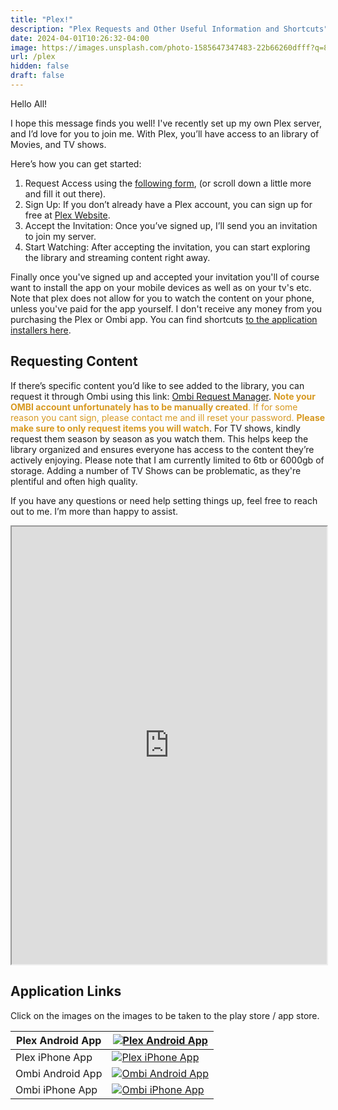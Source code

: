 ```yaml
---
title: "Plex!"
description: "Plex Requests and Other Useful Information and Shortcuts" 
date: 2024-04-01T10:26:32-04:00
image: https://images.unsplash.com/photo-1585647347483-22b66260dfff?q=80&w=2070&auto=format&fit=crop&ixlib=rb-4.0.3&ixid=M3wxMjA3fDB8MHxwaG90by1wYWdlfHx8fGVufDB8fHx8fA%3D%3D
url: /plex
hidden: false
draft: false
---
```


<style>
.link {
  color: #458588;
  background-color: transparent;
  text-decoration: none;
}

</style>

Hello All!

I hope this message finds you well! I've recently set up my own Plex server, and I’d love for you to join me. With Plex, you’ll have access to an library of Movies, and TV shows.

Here’s how you can get started:

1. Request Access using the [following form](https://docs.google.com/forms/d/e/1FAIpQLSe8fStQghNxRjSprnWf5GgspbKyQ2heq9QBKqFQTxonIi12tQ/viewform?usp=sf_link), (or scroll down a little more and fill it out there).
2. Sign Up: If you don’t already have a Plex account, you can sign up for free at [Plex Website](https://www.plex.tv/).
3. Accept the Invitation: Once you’ve signed up, I’ll send you an invitation to join my server.
4. Start Watching: After accepting the invitation, you can start exploring the library and streaming content right away.

Finally once you've signed up and accepted your invitation you'll of course want to install the app on your mobile devices as well as on your tv's etc. Note that plex does not allow for you to watch the content on your phone, unless you've paid for the app yourself. I don't receive any money from you purchasing the Plex or Ombi app. You can find shortcuts [to the application installers here](#application-links).

## Requesting Content

If there’s specific content you’d like to see added to the library, you can request it through Ombi using this link: [Ombi Request Manager](https://unorthodoxdev.net/ombi). <font color="#d79921">**Note your OMBI account unfortunately has to be manually created**. If for some reason you cant sign, please contact me and ill reset your password. **Please make sure to only request items you will watch**</font>. For TV shows, kindly request them season by season as you watch them. This helps keep the library organized and ensures everyone has access to the content they’re actively enjoying. Please note that I am currently limited to 6tb or 6000gb of storage. Adding a number of TV Shows can be problematic, as they're plentiful and often high quality.

If you have any questions or need help setting things up, feel free to reach out to me. I’m more than happy to assist.

<iframe src="https://docs.google.com/forms/d/e/1FAIpQLSe8fStQghNxRjSprnWf5GgspbKyQ2heq9QBKqFQTxonIi12tQ/viewform?embedded=true" width="100%" height="700" frameborder="10" marginheight="0" marginwidth="0">Loading…, if it never loads, its because you have iFrames disabled.</iframe>

<br>

## Application Links

Click on the images on the images to be taken to the play store / app store.

| Plex Android App | [![Plex Android App](https://play-lh.googleusercontent.com/slZYN_wnlAZ4BmyTZZakwfwAGm8JE5btL7u7AifhqCtUuxhtVVxQ1mcgpGOYC7MsAaU=w240-h480-rw)](https://play.google.com/store/apps/details?id=com.plexapp.android&hl=en_US) |
| ----- | ----- |
| Plex iPhone App | [![Plex iPhone App](https://play-lh.googleusercontent.com/slZYN_wnlAZ4BmyTZZakwfwAGm8JE5btL7u7AifhqCtUuxhtVVxQ1mcgpGOYC7MsAaU=w240-h480-rw)](https://apps.apple.com/us/app/plex-watch-live-tv-and-movies/id383457673) | 
| Ombi Android App | [![Ombi Android App](https://play-lh.googleusercontent.com/jHsvuF837Wf7AtalMK0AFJDeDXLbwqs281I3z1L-HZveq2jgo5Zrt1PEdXaz2UIG_oJS=w240-h480-rw)](https://play.google.com/store/apps/details?id=com.tidusjar.Ombi&hl=en_US) |
| Ombi iPhone App | [![Ombi iPhone App](https://play-lh.googleusercontent.com/jHsvuF837Wf7AtalMK0AFJDeDXLbwqs281I3z1L-HZveq2jgo5Zrt1PEdXaz2UIG_oJS=w240-h480-rw)](https://apps.apple.com/us/app/ombi/id1335260043) | 
